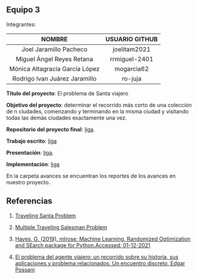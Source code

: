 ## Equipo 3

Integrantes:

|             NOMBRE             | USUARIO GITHUB |
|:------------------------------:|:--------------:|
|     Joel Jaramillo Pacheco     |  joelitam2021  |
|    Miguel Ángel Reyes Retana   |  rrmiguel-2401 |
| Mónica Altagracia García López |   mogarcia62   |
|  Rodrigo Ivan Juárez Jaramillo |     ro-juja    |

**Título del proyecto**: El problema de Santa viajero

**Objetivo del proyecto**: determinar el recorrido más corto de una colección de n ciudades, comenzando y terminando en la misma ciudad y visitando todas las demás ciudades exactamente una vez.

**Repositorio del proyecto final**: [liga](https://github.com/mogarcia62/Proyecto-final-equipo3-meo-2021).

**Trabajo escrito**: [liga](https://github.com/mogarcia62/Proyecto-final-equipo3-meo-2021/blob/main/Proyecto_final.pdf)

**Presentación**: [liga](https://github.com/mogarcia62/Proyecto-final-equipo3-meo-2021/blob/main/Presentacion/Presentacion_proyecto_final_equipo_3.pdf).

**Implementación**: [liga](https://github.com/mogarcia62/Proyecto-final-equipo3-meo-2021/blob/main/Entrega_final.ipynb)

En la carpeta avances se encuentran los reportes de los avances en nuestro proyecto.

## Referencias

1) [Traveling Santa Problem](https://www.kaggle.com/c/traveling-santa-problem/data?select=santa_cities.csv)

2) [Multiple Traveling Salesman Problem](https://colab.research.google.com/github/cvxpy/cvxpy/blob/master/examples/notebooks/WWW/mTSP_en.ipynb)

3) [Hayes, G. (2019). mlrose: Machine Learning, Randomized Optimization and SEarch package for Python.Accessed: 01-12-2021](https://github.com/gkhayes/mlrose)

4) [El problema del agente viajero: un recorrido sobre su historia, sus aplicaciones y problema relacionados. Un encuentro discreto, Edgar Possani](https://www.itam.mx/sites/default/files/u444/platica_possani.pdf)
